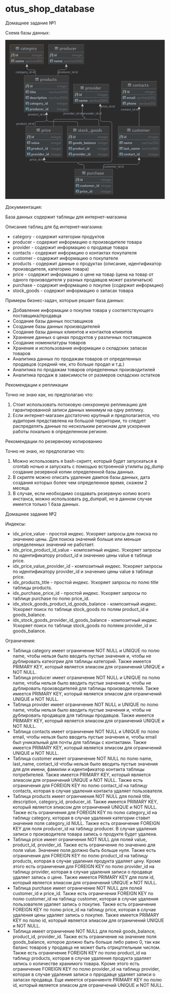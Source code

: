 # otus_shop_database

Домащнее задание №1

Схема базы данных:

![no schema file :(](./db_course_hw1/shop_db_schema.jpg?raw=true)

Докумментация:

База данных содержит таблицы для интернет-магазина

Описание таблиц для бд интернет-магазина:
- category - содержит категории продуктов
- producer - содержит информацию о производителе товара
- provider - содержит информацию о продавце товара
- contacts - содержит информцию о контактах покупателя
- customer - содержит информацию о покупателе
- products - содержит данные о продуктах (описание, идентификатор производителя, категорию товара)
- price    - содержит информацию о цене на товар (цена на товар от одного производителя у разных продавцов может различаться)
- purchase - содержит информацию о покупке (содержит информцию)
- stock_goods - содержит информацию о запасах товара

Примеры бизнес-задач, которые решает база данных:

- Добавление информации о покупке товара у соответствующего поставщика/продавца
- Создание базы данных поставщиков
- Создание базы данных производителей
- Создание базы данных клиентов и контактов клиентов
- Хранение данных о ценах продуктов у различных поставщиков
- Создание номенклатуры товаров
- Хранение и использование информации о складских запасах товаров
- Аналитика данных по продажам товаров от определенных продавцов (средний чек, кто больше продал и т.д.)
- Аналитика по продажам товаров определенных производитилей
- Аналитика продаж в зависимости от размеров складских остатков

Рекомендации к репликации

Точно не знаю как, но предполагаю что:

1. Стоит использовать потоковую синхронную репликацию для гарантированной записи данных минимум на одну реплику.
2. Если интернет-магазин достаточно крупный и предполагается, что аудитория представлена на большой территории, то следует распределять данные по нескольким регионам для ускорения работы локально в определенном регионе.

Рекомендации по резервному копированию

Точно не знаю, но предполагаю что:

1. Можно использовать я bash-скрипт, который будет запускаться в crontab ночью и запускать с помощью встроенной утилиты pg_dump создание резервной копии определенной базы данных.
2. В скрипте можно описать удаление дампов базы данных, дата создания которых более чем определенное время, скажем 2 месяца.
3. В случае, если необходимо создавать резервную копию всего инстанса, можно использовать pg_dumpall, но в данном случае имеется только 1 база данных.

Домашнее задание №2

Индексы:

- idx_price_value - простой индекс. Ускоряет запросы для поиска по значению цены. Для поиска значений больше или меньше определенных значений не работает.
- idx_price_product_id_value - композитный индекс. Ускоряет запросы по идентификатору product_id и значению цены value в таблице price.
- idx_price_value_provider_id - композитный индекс. Ускоряет запросы по идентификатору provider_id и значению цены value в таблице price.
- idx_products_title - простой индекс. Ускоряет запросы по полю title таблицы products.
- idx_purchase_price_id - простой индекс. Ускоряет запросы по таблице purchase по полю price_id.
- idx_stock_goods_product_id_goods_balance - композитный индекс. Ускоряет поиск по таблице stock_goods по полям product_id и goods_balance. 
- idx_stock_goods_provider_id_goods_balance - композитный индекс. Ускоряет поиск по таблице stock_goods по поляем provider_id и goods_balance.

Ограничения:
- Таблица category имеет ограничение NOT NULL и UNIQUE по полю name, чтобы нельзя было вводить пустые значения и, чтобы не дублировать катеогрии для таблицы категорий. Также имеется PRIMARY KEY, который является элиасом для ограничений UNIQUE и NOT NULL.
- Таблица producer имеет ограничение NOT NULL и UNIQUE по полю name, чтобы нельзя было вводить пустые значения и, чтобы не дублировать производителей для таблицы производителей. Также имеется PRIMARY KEY, который является элиасом для ограничений UNIQUE и NOT NULL.
- Таблица provider имеет ограничение NOT NULL и UNIQUE по полю name, чтобы нельзя было вводить пустые значения и, чтобы не дублировать продавцов для таблицы продавцов. Также имеется PRIMARY KEY, который является элиасом для ограничений UNIQUE и NOT NULL.
- Таблица contacts имеет ограничение NOT NULL и UNIQUE по полю email, чтобы нельзя было вводить пустые значения и, чтобы email был уникальный для почты для таблицы с контактами. Также имеется PRIMARY KEY, который является элиасом для ограничений UNIQUE и NOT NULL.
- Таблица customer имеет ограничение NOT NULL по полю name, last_name, contact_id чтобы нельзя было вводить пустые значения для для имени, фамилии и идентификатор контакта таблицы потребителей. Также имеется PRIMARY KEY, который является элиасом для ограничений UNIQUE и NOT NULL. Также есть ограничения для FOREIGN KEY по полю contact_id на таблицу contacts, которая в случае удаления контакта удаляет пользователя.
- Таблица products имеет огранчиения NOT NULL для полей title, description, category_id, producer_id. Также имеется PRIMARY KEY, который является элиасом для ограничений UNIQUE и NOT NULL. Также есть ограничения для FOREIGN KEY по полю category_id на таблицу category, которая в случае удаления категории ставит значение поля category_id NULL. Также есть ограничение FOREIGN KEY для поля producer_id на таблицу producer. В случае удаления записи о производителе товара запись о продукте будет удалена.
- Таблица price имеет ограничения NOT NULL для полей value, product_id, provider_id. Также есть ограничение по значению для поля value. Значение поля должно быть больше нуля. Также есть ограничения для FOREIGN KEY по полю product_id на таблицу products, которая в случае удаления продукта удаляет цену. Кроме этого есть ограничения для FOREIGN KEY по полю provider_id на таблицу provider, которая в случае удаления записи о продавце удаляет запись о цене. Также имеется PRIMARY KEY для поля id, который является элиасом для ограничений UNIQUE и NOT NULL.
- Таблица purchase имеет ограничение NOT NULL для полей customer_id и price_id. Также есть ограничения FOREIGN KEY по полю customer_id на таблицу customer, которая в случае удаления пользователя удаляет запись о покупке. Также есть ограничение FOREIGN KEY по полю price_id на таблицу price, которая в случае удаления цены удаляет запись о покупке. Также имеется PRIMARY KEY по полю id, который является элиасом для ограничений UNIQUE и NOT NULL.
- Таблица имеет ограничение NOT NULL для полей goods_balance, product_id, provider_id. Также есть ограничение на значение поля goods_balance, которое должно быть больше либо равно 0, так как баланс товаров у продавца не может быть отрицптельным числом. Также есть ограничение FOREIGN KEY по полю product_id на таблицу products, которая в случае удаления продукта удаляет запись о количестве хранимого товара. Кроме этого есть ограничение FOREIGN KEY по полю provider_id на таблицу provider, которая в случае удаления записи о прродавце удаляет записи о запасах продавца. Еще имеется огранчиенте PRIMARY KEY по полю id, который является элиасом для ограничений UNIQUE и NOT NULL.
